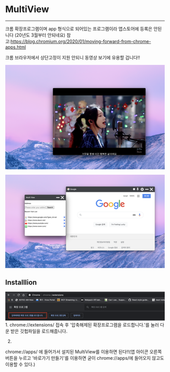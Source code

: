 # MultiView
-----



크롬 확장프로그램이며 app 형식으로 되어있는 프로그램이라 앱스토어에 등록은 안된니다
(20년도 3월부터 안되네요)
참고:https://blog.chromium.org/2020/01/moving-forward-from-chrome-apps.html

크롬 브라우저에서 상단고정이 지원 안되니 동영상 보기에 유용할 겁니다!!

![intro1](./image/intro/intro1.png)

![intro2](./image/intro/intro2.png)

Installlion
---
![step1](./image/intro/step1.png)
1.
chrome://extensions/ 접속 후 '압축해제된 확장프로그램을 로드합니다.'를 눌러 다운 받은 깃헙파일을 로드해줍니다.

2.
chrome://apps/ 에 들어가서 설치된 MultiView를 이용하면 된다!!(앱 아이콘 오른쪽 버튼을 누르고 '바로가기 만들기'를 이용하면 굳이 chrome://apps/에 들어오지 않고도 이용할 수 있다.)


